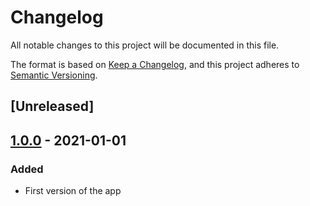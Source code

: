 # Changelog
All notable changes to this project will be documented in this file.

The format is based on [Keep a Changelog](https://keepachangelog.com/en/1.0.0/),
and this project adheres to [Semantic Versioning](https://semver.org/spec/v2.0.0.html).

## [Unreleased]

## [1.0.0] - 2021-01-01

### Added

- First version of the app

[1.0.0]: https://github.com/Sergih28/setup-comparator/releases/tag/v1.0.0 
